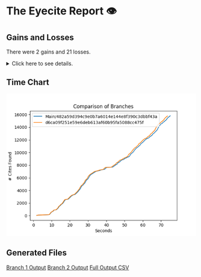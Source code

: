 # The Eyecite Report :eye:



Gains and Losses
---------
There were 2 gains and 21 losses.

<details>
<summary>Click here to see details.</summary>

There were 53 changes so we are only displaying the first 50. You can review the 
entire list by downloading the output.csv file linked above.

|     id     |      Gain      |                   Loss                  |
| ---------- | -------------- | --------------------------------------- |
|  5329531   |                |           German Savings Bank           |
|  1917661   |                |                  Vanner                 |
|  1662392   |                |                  Belton                 |
|  1783747   |                |        Parish of East Baton Rouge       |
|  1537257   |                |                St. Cloud                |
|  1717506   |                |                Blue Bell                |
|  2357843   |                | State ex rel. Utility Consumers Council |
|  2414924   | Boerne at 2170 |                                         |
|  2414924   |                |              City of Boerne             |
|  2414924   |                |          City of Boerne at 2170         |
|  2410732   |                |                 Williams                |
|  1431414   |                |      Memphis Development Foundation     |
|  2925642   |                |                 Buckner                 |
|  2330285   |                |                  Terry                  |
|   203607   |                |         Fustaguio do Nascimento         |
|  7124861   |                |                  Hocker                 |
|  1433305   |                |                 Grayson                 |
|  2411681   |                |                 Sumner I                |
|   901384   |                |                Setliff I                |
|   901384   |                |                 Setliff I               |
|  1440932   |                |               San Giovanni              |
|  6596585   |    Beckwith    |                                         |
|  6776333   |                |                  Susser                 |


</details>



Time Chart
---------

![image](https://raw.githubusercontent.com/freelawproject/eyecite/artifacts/241/results/chart.png)


Generated Files
---------

[Branch 1 Output](https://raw.githubusercontent.com/freelawproject/eyecite/artifacts/241/results/482a59d394c9e0b7a6014e144e8f390c3dbbf43a.json)
[Branch 2 Output](https://raw.githubusercontent.com/freelawproject/eyecite/artifacts/241/results/d6ca09f251e59e6deb613af60b95fa5088cc475f.json)
[Full Output CSV ](https://raw.githubusercontent.com/freelawproject/eyecite/artifacts/241/results/output.csv)

